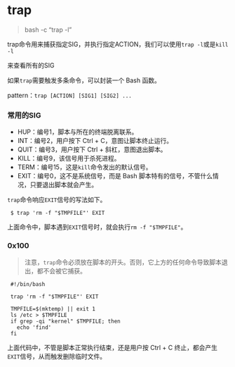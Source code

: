 # trap

> bash -c “trap -l”

trap命令用来捕获指定SIG，并执行指定ACTION，我们可以使用`trap -l`或是`kill -l`

来查看所有的SIG

如果`trap`需要触发多条命令，可以封装一个 Bash 函数。

pattern：`trap [ACTION] [SIG1] [SIG2] ...`

### 常用的SIG

- HUP：编号1，脚本与所在的终端脱离联系。
- INT：编号2，用户按下 Ctrl + C，意图让脚本终止运行。
- QUIT：编号3，用户按下 Ctrl + 斜杠，意图退出脚本。
- KILL：编号9，该信号用于杀死进程。
- TERM：编号15，这是`kill`命令发出的默认信号。
- EXIT：编号0，这不是系统信号，而是 Bash 脚本特有的信号，不管什么情况，只要退出脚本就会产生。

`trap`命令响应`EXIT`信号的写法如下。

```
 $ trap 'rm -f "$TMPFILE"' EXIT
```

上面命令中，脚本遇到`EXIT`信号时，就会执行`rm -f "$TMPFILE"`。

### 0x100

> 注意，`trap`命令必须放在脚本的开头。否则，它上方的任何命令导致脚本退出，都不会被它捕获。

```
 #!/bin/bash
 
 trap 'rm -f "$TMPFILE"' EXIT
 
 TMPFILE=$(mktemp) || exit 1
 ls /etc > $TMPFILE
 if grep -qi "kernel" $TMPFILE; then
   echo 'find'
 fi
```

上面代码中，不管是脚本正常执行结束，还是用户按 Ctrl + C 终止，都会产生`EXIT`信号，从而触发删除临时文件。